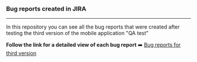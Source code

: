 ### **Bug reports created in JIRA**
___

In this repository you can see all the bug reports that were created after testing the third version of the mobile application "QA test"

**Follow the link for a detailed view of each bug report** ➡️
[Bug reports for third version](https://github.com/qasvitlana/BugReports_ForMobApp_V3/tree/main/BUG%20report%20app%20V3)
